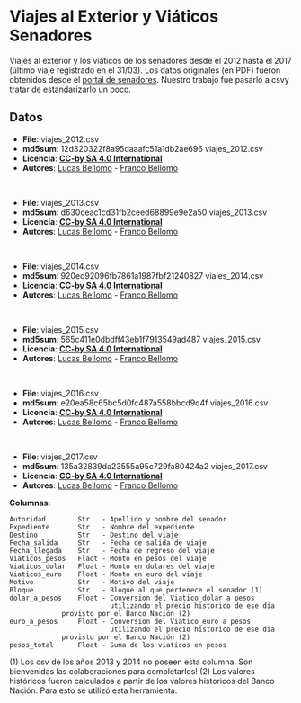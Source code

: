 # Viajes al Exterior y Viáticos Senadores

Viajes al exterior y los viáticos de los senadores desde el 2012 hasta el 2017 (último viaje registrado en el 31/03).
Los datos originales (en PDF) fueron obtenidos desde el [portal de senadores](http://www.senado.gov.ar/administrativo/viajes). Nuestro trabajo fue pasarlo a csvy tratar de estandarizarlo un poco.

## Datos

* **File**: viajes_2012.csv
* **md5sum**: 12d320322f8a95daaafc51a1db2ae696  viajes_2012.csv
* **Licencia**: [**CC-by SA 4.0 International**](https://creativecommons.org/licenses/by/4.0/)
* **Autores**: [Lucas Bellomo][1] - [Franco Bellomo][2]

<br />
 
* **File**: viajes_2013.csv
* **md5sum**: d630ceac1cd31fb2ceed68899e9e2a50  viajes_2013.csv
* **Licencia**: [**CC-by SA 4.0 International**](https://creativecommons.org/licenses/by/4.0/)
* **Autores**: [Lucas Bellomo][1] - [Franco Bellomo][2]

<br />

* **File**: viajes_2014.csv
* **md5sum**: 920ed92096fb7861a1987fbf21240827  viajes_2014.csv
* **Licencia**: [**CC-by SA 4.0 International**](https://creativecommons.org/licenses/by/4.0/)
* **Autores**: [Lucas Bellomo][1] - [Franco Bellomo][2]

<br />

* **File**: viajes_2015.csv
* **md5sum**: 565c411e0dbdff43eb1f7913549ad487  viajes_2015.csv
* **Licencia**: [**CC-by SA 4.0 International**](https://creativecommons.org/licenses/by/4.0/)
* **Autores**: [Lucas Bellomo][1] - [Franco Bellomo][2]

<br />

* **File**: viajes_2016.csv
* **md5sum**: e20ea58c65bc5d0fc487a558bbcd9d4f  viajes_2016.csv
* **Licencia**: [**CC-by SA 4.0 International**](https://creativecommons.org/licenses/by/4.0/)
* **Autores**: [Lucas Bellomo][1] - [Franco Bellomo][2]

<br />

* **File**: viajes_2017.csv
* **md5sum**: 135a32839da23555a95c729fa80424a2  viajes_2017.csv
* **Licencia**: [**CC-by SA 4.0 International**](https://creativecommons.org/licenses/by/4.0/)
* **Autores**: [Lucas Bellomo][1] - [Franco Bellomo][2]


**Columnas**:

    Autoridad        Str   - Apellido y nombre del senador
    Expediente       Str   - Nombre del expediente
    Destino          Str   - Destino del viaje
    Fecha_salida     Str   - Fecha de salida de viaje
    Fecha_llegada    Str   - Fecha de regreso del viaje
    Viaticos_pesos   Flaot - Monto en pesos del viaje
    Viaticos_dolar   Float - Monto en dolares del viaje
    Viaticos_euro    Float - Monto en euro del viaje
    Motivo           Str   - Motivo del viaje
    Bloque           Str   - Bloque al que pertenece el senador (1)
    dolar_a_pesos    Float - Conversion del Viatico_dolar a pesos
                             utilizando el precio historico de ese día
			     provisto por el Banco Nación (2)
    euro_a_pesos     Float - Conversion del Viatico_euro a pesos
                             utilizando el precio historico de ese día
			     provisto por el Banco Nación (2)
    pesos_total      Float - Suma de los viaticos en pesos


(1) Los csv de los años 2013 y 2014 no poseen esta columna. Son bienvenidas las colaboraciones para completarlos!
(2) Los valores históricos fueron calculados a partir de los valores historicos del Banco Nación. Para esto se utilizó esta herramienta.


[1]: https://twitter.com/ucaomo
[2]: https://twitter.com/fnbellomo